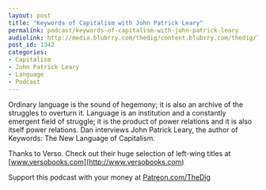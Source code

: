 ```yaml
---
layout: post
title: "Keywords of Capitalism with John Patrick Leary"
permalink: podcast/keywords-of-capitalism-with-john-patrick-leary
audiolink: http://media.blubrry.com/thedig/content.blubrry.com/thedig/The_Dig-Ep_215-Leary.mp3
post_id: 1342
categories: 
- Capitalism
- John Patrick Leary
- Language
- Podcast
---
```


Ordinary language is the sound of hegemony; it is also an archive of the struggles to overturn it. Language is an institution and a constantly emergent field of struggle; it is the product of power relations and it is also itself power relations. Dan interviews John Patrick Leary, the author of Keywords: The New Language of Capitalism.

Thanks to Verso. Check out their huge selection of left-wing titles at 
[www.versobooks.com](http://www.versobooks.com)

Support this podcast with your money at 
[Patreon.com/TheDig](http://Patreon.com/TheDig)